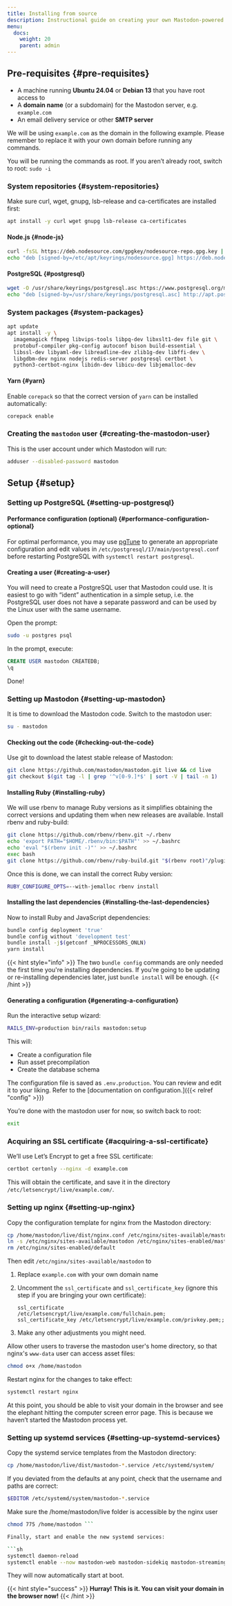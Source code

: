 ```yaml
---
title: Installing from source
description: Instructional guide on creating your own Mastodon-powered website.
menu:
  docs:
    weight: 20
    parent: admin
---
```


## Pre-requisites {#pre-requisites}

* A machine running **Ubuntu 24.04** or **Debian 13** that you have root access to
* A **domain name** (or a subdomain) for the Mastodon server, e.g. `example.com`
* An email delivery service or other **SMTP server**

We will be using `example.com` as the domain in the following example. Please remember to replace it with your own domain before running any commands.

You will be running the commands as root. If you aren’t already root, switch to root: `sudo -i`

### System repositories {#system-repositories}

Make sure curl, wget, gnupg, lsb-release and ca-certificates are installed first:

```bash
apt install -y curl wget gnupg lsb-release ca-certificates
```

#### Node.js {#node-js}

```bash
curl -fsSL https://deb.nodesource.com/gpgkey/nodesource-repo.gpg.key | gpg --dearmor -o /etc/apt/keyrings/nodesource.gpg
echo "deb [signed-by=/etc/apt/keyrings/nodesource.gpg] https://deb.nodesource.com/node_20.x nodistro main" | tee /etc/apt/sources.list.d/nodesource.list
```

#### PostgreSQL {#postgresql}

```bash
wget -O /usr/share/keyrings/postgresql.asc https://www.postgresql.org/media/keys/ACCC4CF8.asc
echo "deb [signed-by=/usr/share/keyrings/postgresql.asc] http://apt.postgresql.org/pub/repos/apt $(lsb_release -cs)-pgdg main" > /etc/apt/sources.list.d/postgresql.list
```

### System packages {#system-packages}

```bash
apt update
apt install -y \
  imagemagick ffmpeg libvips-tools libpq-dev libxslt1-dev file git \
  protobuf-compiler pkg-config autoconf bison build-essential \
  libssl-dev libyaml-dev libreadline-dev zlib1g-dev libffi-dev \
  libgdbm-dev nginx nodejs redis-server postgresql certbot \
  python3-certbot-nginx libidn-dev libicu-dev libjemalloc-dev
```

#### Yarn {#yarn}

Enable `corepack` so that the correct version of `yarn` can be installed automatically:

```bash
corepack enable
```

### Creating the `mastodon` user {#creating-the-mastodon-user}

This is the user account under which Mastodon will run:

```bash
adduser --disabled-password mastodon
```

## Setup {#setup}

### Setting up PostgreSQL {#setting-up-postgresql}

#### Performance configuration (optional) {#performance-configuration-optional}

For optimal performance, you may use [pgTune](https://pgtune.leopard.in.ua/#/) to generate an appropriate configuration and edit values in `/etc/postgresql/17/main/postgresql.conf` before restarting PostgreSQL with `systemctl restart postgresql`.

#### Creating a user {#creating-a-user}

You will need to create a PostgreSQL user that Mastodon could use. It is easiest to go with “ident” authentication in a simple setup, i.e. the PostgreSQL user does not have a separate password and can be used by the Linux user with the same username.

Open the prompt:

```bash
sudo -u postgres psql
```

In the prompt, execute:

```sql
CREATE USER mastodon CREATEDB;
\q
```

Done!

### Setting up Mastodon {#setting-up-mastodon}

It is time to download the Mastodon code. Switch to the mastodon user:

```bash
su - mastodon
```

#### Checking out the code {#checking-out-the-code}

Use git to download the latest stable release of Mastodon:

```bash
git clone https://github.com/mastodon/mastodon.git live && cd live
git checkout $(git tag -l | grep '^v[0-9.]*$' | sort -V | tail -n 1)
```

#### Installing Ruby {#installing-ruby}

We will use rbenv to manage Ruby versions as it simplifies obtaining the correct versions and updating them when new releases are available.
Install rbenv and ruby-build:

```bash
git clone https://github.com/rbenv/rbenv.git ~/.rbenv
echo 'export PATH="$HOME/.rbenv/bin:$PATH"' >> ~/.bashrc
echo 'eval "$(rbenv init -)"' >> ~/.bashrc
exec bash
git clone https://github.com/rbenv/ruby-build.git "$(rbenv root)"/plugins/ruby-build
```

Once this is done, we can install the correct Ruby version:

```bash
RUBY_CONFIGURE_OPTS=--with-jemalloc rbenv install
```

#### Installing the last dependencies {#installing-the-last-dependencies}

Now to install Ruby and JavaScript dependencies:

```bash
bundle config deployment 'true'
bundle config without 'development test'
bundle install -j$(getconf _NPROCESSORS_ONLN)
yarn install
```

{{< hint style="info" >}}
The two `bundle config` commands are only needed the first time you're installing dependencies. If you're going to be updating or re-installing dependencies later, just `bundle install` will be enough.
{{< /hint >}}

#### Generating a configuration {#generating-a-configuration}

Run the interactive setup wizard:

```bash
RAILS_ENV=production bin/rails mastodon:setup
```

This will:

* Create a configuration file
* Run asset precompilation
* Create the database schema

The configuration file is saved as `.env.production`. You can review and edit it to your liking. Refer to the [documentation on configuration.]({{< relref "config" >}})

You’re done with the mastodon user for now, so switch back to root:

```bash
exit
```

### Acquiring an SSL certificate {#acquiring-a-ssl-certificate}

We’ll use Let’s Encrypt to get a free SSL certificate:

```bash
certbot certonly --nginx -d example.com
```

This will obtain the certificate, and save it in the directory `/etc/letsencrypt/live/example.com/`.

### Setting up nginx {#setting-up-nginx}

Copy the configuration template for nginx from the Mastodon directory:

```bash
cp /home/mastodon/live/dist/nginx.conf /etc/nginx/sites-available/mastodon
ln -s /etc/nginx/sites-available/mastodon /etc/nginx/sites-enabled/mastodon
rm /etc/nginx/sites-enabled/default
```

Then edit `/etc/nginx/sites-available/mastodon` to 

1. Replace `example.com` with your own domain name
2. Uncomment the `ssl_certificate` and `ssl_certificate_key` (ignore this step if you are bringing your own certificate):

    ```
    ssl_certificate     /etc/letsencrypt/live/example.com/fullchain.pem;
    ssl_certificate_key /etc/letsencrypt/live/example.com/privkey.pem;;
    ```

3. Make any other adjustments you might need.

Allow other users to traverse the mastodon user's home directory, so that nginx's `www-data` user can access asset files:

```bash
chmod o+x /home/mastodon
```

Restart nginx for the changes to take effect:

```bash
systemctl restart nginx
```

At this point, you should be able to visit your domain in the browser and see the elephant hitting the computer screen error page. This is because we haven’t started the Mastodon process yet.

### Setting up systemd services {#setting-up-systemd-services}

Copy the systemd service templates from the Mastodon directory:

```sh
cp /home/mastodon/live/dist/mastodon-*.service /etc/systemd/system/
```

If you deviated from the defaults at any point, check that the username and paths are correct:

```sh
$EDITOR /etc/systemd/system/mastodon-*.service
```
Make sure the /home/mastodon/live folder is accessible by the nginx user

```sh
chmod 775 /home/mastodon ```

Finally, start and enable the new systemd services:

```sh
systemctl daemon-reload
systemctl enable --now mastodon-web mastodon-sidekiq mastodon-streaming
```

They will now automatically start at boot.

{{< hint style="success" >}}
**Hurray! This is it. You can visit your domain in the browser now!**
{{< /hint >}}
